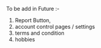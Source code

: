 To be add in Future :-
1. Report Button,
2. account control pages / settings
3. terms and condition
4. hobbies